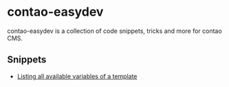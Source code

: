 contao-easydev
==============
contao-easydev is a collection of code snippets, tricks and more for contao CMS.

Snippets
--------
- [Listing all available variables of a template](snippets/list-all-vars.md)
